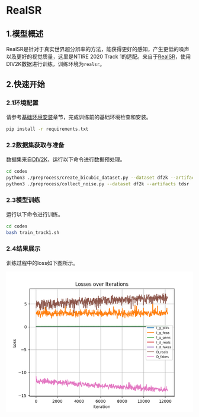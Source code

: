 # RealSR

## 1.模型概述

RealSR是针对于真实世界超分辨率的方法，能获得更好的感知，产生更低的噪声以及更好的视觉质量，这里是NTIRE 2020 Track 1的适配。来自于[RealSR](https://github.com/Tencent/Real-SR)，使用DIV2K数据进行训练，训练环境为`realsr`。

## 2.快速开始

### 2.1环境配置

请参考[基础环境安装](https://gitee.com/tecorigin/modelzoo/blob/main/doc/Environment.md)章节，完成训练前的基础环境检查和安装。

```bash
pip install -r requirements.txt
```

### 2.2数据集获取与准备

数据集来自[DIV2K](https://data.vision.ee.ethz.ch/cvl/DIV2K/)，运行以下命令进行数据预处理。

```bash
cd codes
python3 ./preprocess/create_bicubic_dataset.py --dataset df2k --artifacts tdsr
python3 ./preprocess/collect_noise.py --dataset df2k --artifacts tdsr
```

### 2.3模型训练

运行以下命令进行训练。

```bash
cd codes
bash train_track1.sh
```

### 2.4结果展示

训练过程中的loss如下图所示。

![loss](loss.png)